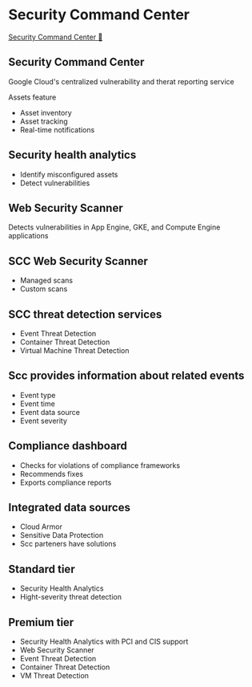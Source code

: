 # Security Command Center

[Security Command Center &#128279;](https://www.coursera.org/learn/strategies-for-cloud-security-risk-management/lecture/abVjY/security-command-center)

## Security Command Center

Google Cloud's centralized vulnerability and therat reporting service

Assets feature

- Asset inventory
- Asset tracking
- Real-time notifications

## Security health analytics

- Identify misconfigured assets
- Detect vulnerabilities

## Web Security Scanner

Detects vulnerabilities in App Engine, GKE, and Compute Engine applications

## SCC Web Security Scanner

- Managed scans
- Custom scans

## SCC threat detection services

- Event Threat Detection
- Container Threat Detection
- Virtual Machine Threat Detection

## Scc provides information about related events

- Event type
- Event time
- Event data source
- Event severity

## Compliance dashboard

- Checks for violations of compliance frameworks
- Recommends fixes
- Exports compliance reports

## Integrated data sources

- Cloud Armor
- Sensitive Data Protection
- Scc parteners have solutions

## Standard tier

- Security Health Analytics
- Hight-severity threat detection

## Premium tier

- Security Health Analytics with PCI and CIS support
- Web Security Scanner
- Event Threat Detection
- Container Threat Detection
- VM Threat Detection
